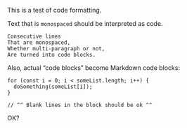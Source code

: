 This is a test of code formatting.

Text that is `monospaced` should be interpreted as code.

    Consecutive lines
    That are monospaced,
    Whether multi-paragraph or not,
    Are turned into code blocks.

Also, actual “code blocks” become Markdown code blocks:

    for (const i = 0; i < someList.length; i++) {
      doSomething(someList[i]);
    }

    // ^^ Blank lines in the block should be ok ^^

OK?
